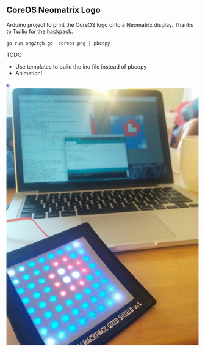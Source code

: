 ## CoreOS Neomatrix Logo

Arduino project to print the CoreOS logo onto a Neomatrix display. Thanks to Twilio for the [hackpack](https://www.twilio.com/blog/2015/05/light-up-your-hackpack-with-the-adafruit-neomatrix-library.html).


```
go run png2rgb.go  coreos.png | pbcopy
```


TODO

- Use templates to build the ino file instead of pbcopy
- Animation!

![](coreos.png)
![](working.png)
